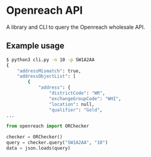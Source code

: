 # Openreach API

A library and CLI to query the Openreach wholesale API.


## Example usage

```bash
$ python3 cli.py -n 10 -p SW1A2AA
{
    "addressMismatch": true,
    "addressObjectList": [
        {
            "address": {
                "districtCode": "WR",
                "exchangeGroupCode": "WHI",
                "location": null,
                "qualifier": "Gold",
...
```

```python
from openreach import ORChecker

checker = ORChecker()
query = checker.query("SW1A2AA", "10")
data = json.loads(query)
```
